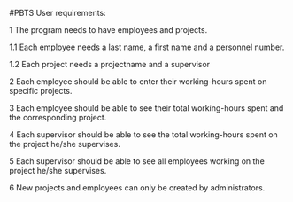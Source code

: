 #PBTS 
User requirements:

1 The program needs to have employees and projects.

1.1 Each employee needs a last name, a first name and a personnel number.

1.2 Each project needs a projectname and a supervisor

2 Each employee should be able to enter their working-hours spent on specific projects.

3 Each employee should be able to see their total working-hours spent and the corresponding project.

4 Each supervisor should be able to see the total working-hours spent on the project he/she supervises.

5 Each supervisor should be able to see all employees working on the project he/she supervises.

6 New projects and employees can only be created by administrators.
